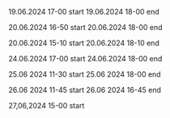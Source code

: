 19.06.2024 17-00 start
19.06.2024 18-00 end

20.06.2024 16-50 start
20.06.2024 18-00 end

20.06.2024 15-10 start
20.06.2024 18-10 end

24.06.2024 17-00 start
24.06.2024 18-00 end

25.06 2024 11-30 start
25.06 2024 18-00 end

26.06 2024 11-45 start
26.06 2024 16-45 end

27,06,2024 15-00 start